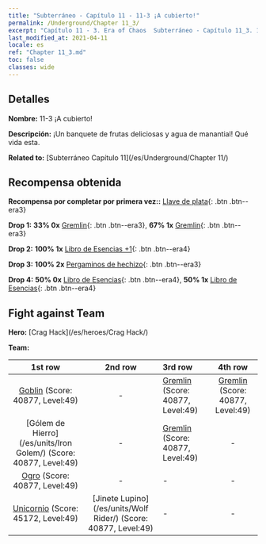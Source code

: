```yaml
---
title: "Subterráneo - Capítulo 11 - 11-3 ¡A cubierto!"
permalink: /Underground/Chapter 11_3/
excerpt: "Capítulo 11 - 3. Era of Chaos  Subterráneo - Capítulo 11_3. 11-3 ¡A cubierto!"
last_modified_at: 2021-04-11
locale: es
ref: "Chapter 11_3.md"
toc: false
classes: wide
---
```


## Detalles

 **Nombre:** 11-3 ¡A cubierto!

 **Descripción:** ¡Un banquete de frutas deliciosas y agua de manantial! Qué vida esta.

 **Related to:** [Subterráneo Capítulo 11](/es/Underground/Chapter 11/)

## Recompensa obtenida

 **Recompensa por completar por primera vez::** [Llave de plata](/es/Items/con_693/){: .btn .btn--era3}

 **Drop 1:** **33% 0x** [Gremlin](/es/Items/unt_235/){: .btn .btn--era3}, **67% 1x** [Gremlin](/es/Items/unt_235/){: .btn .btn--era3}

 **Drop 2:** **100% 1x** [Libro de Esencias +1](/es/Items/mat_46/){: .btn .btn--era4}

 **Drop 3:** **100% 2x** [Pergaminos de hechizo](/es/Items/con_694/){: .btn .btn--era3}

 **Drop 4:** **50% 0x** [Libro de Esencias](/es/Items/mat_39/){: .btn .btn--era4}, **50% 1x** [Libro de Esencias](/es/Items/mat_39/){: .btn .btn--era4}


## Fight against Team
 **Hero:** [Crag Hack](/es/heroes/Crag Hack/)

 **Team:**


  | 1st row | 2nd row | 3rd row | 4th row |
  |:----:|:----:|:----|:----:|
  | [Goblin](/es/units/Goblin/) (Score: 40877, Level:49)  | - | [Gremlin](/es/units/Gremlin/) (Score: 40877, Level:49)  | [Gremlin](/es/units/Gremlin/) (Score: 40877, Level:49)  |
  | [Gólem de Hierro](/es/units/Iron Golem/) (Score: 40877, Level:49)  | - | [Gremlin](/es/units/Gremlin/) (Score: 40877, Level:49)  | - |
  | [Ogro](/es/units/Ogre/) (Score: 40877, Level:49)  | - | - | - |
  | [Unicornio](/es/units/Unicorn/) (Score: 45172, Level:49)  | [Jinete Lupino](/es/units/Wolf Rider/) (Score: 40877, Level:49)  | - | - |


